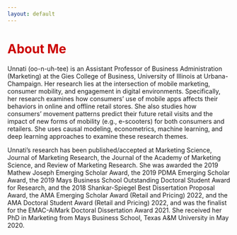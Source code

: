 ```yaml
---
layout: default
---
```


<h1 style="color: #cc0000;">About Me</h1>

<p> 
Unnati (oo-n-uh-tee)  is an Assistant Professor of Business Administration (Marketing) at the Gies College of Business, University of Illinois at Urbana-Champaign. Her research lies at the intersection of mobile marketing, consumer mobility, and engagement in digital environments. Specifically, her research examines how consumers’ use of mobile apps affects their behaviors in online and offline retail stores. She also studies how consumers’ movement patterns predict their future retail visits and the impact of new forms of mobility (e.g., e-scooters) for both consumers and retailers. She uses causal modeling, econometrics, machine learning, and deep learning approaches to examine these research themes.

Unnati’s research has been published/accepted at Marketing Science, Journal of Marketing Research, the Journal of the Academy of Marketing Science, and Review of Marketing Research. She was awarded the 2019 Mathew Joseph Emerging Scholar Award, the 2019 PDMA Emerging Scholar Award, the 2019 Mays Business School Outstanding Doctoral Student Award for Research, and the 2018 Shankar-Spiegel Best Dissertation Proposal Award, the AMA Emerging Scholar Award (Retail and Pricing) 2022, and the AMA Doctoral Student Award (Retail and Pricing) 2022, and was the finalist for the EMAC-AiMark Doctoral Dissertation Award 2021. She received her PhD in Marketing from Mays Business School, Texas A&M University in May 2020.
</p>
